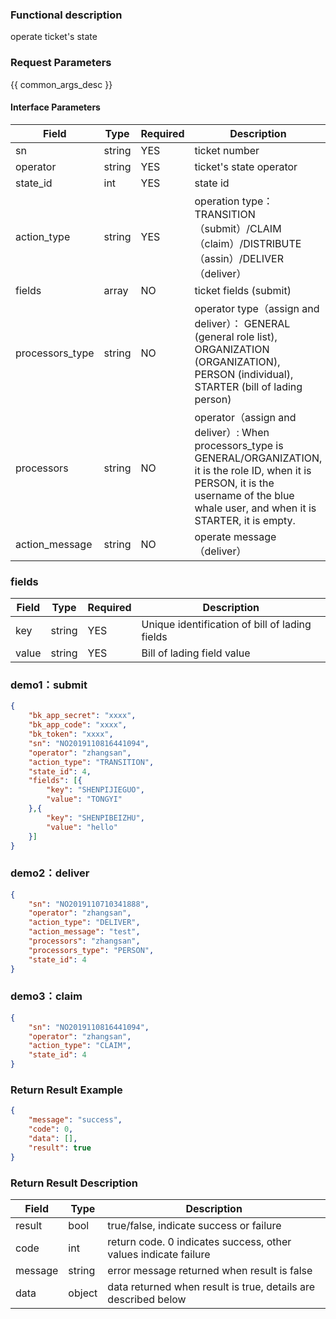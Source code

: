 ### Functional description

operate ticket's state

### Request Parameters

{{ common_args_desc }}

#### Interface Parameters

| Field        | Type     | Required  | Description                         |
| --------- | ------ | --- | -------------------------- |
| sn        | string | YES   | ticket number
| operator   | string | YES   | ticket's state operator|
| state_id  | int | YES   | state id |
| action_type   | string | YES   | operation type： TRANSITION（submit）/CLAIM（claim）/DISTRIBUTE（assin）/DELIVER（deliver） |
| fields    | array  | NO   | ticket fields (submit)|
| processors_type    | string  | NO   | operator type（assign and deliver）： GENERAL (general role list), ORGANIZATION (ORGANIZATION), PERSON (individual), STARTER (bill of lading person)|
| processors    | string  | NO   | operator（assign and deliver）: When processors_type is GENERAL/ORGANIZATION, it is the role ID, when it is PERSON, it is the username of the blue whale user, and when it is STARTER, it is empty.|
| action_message    | string  | NO   | operate message（deliver）|

### fields

| Field                     | Type    | Required | Description       |
| ---------------------- | ------ | -------- |------|
| key     | string |YES| Unique identification of bill of lading fields|
| value | string |YES   |  Bill of lading field value|

### demo1：submit

```json
{  
    "bk_app_secret": "xxxx", 
    "bk_app_code": "xxxx", 
    "bk_token": "xxxx",
	"sn": "NO2019110816441094",
	"operator": "zhangsan",
	"action_type": "TRANSITION",
	"state_id": 4,
    "fields": [{
        "key": "SHENPIJIEGUO",
        "value": "TONGYI"
    },{
        "key": "SHENPIBEIZHU",
        "value": "hello"
    }]	
}  
```

### demo2：deliver

```json
{
	"sn": "NO2019110710341888",
	"operator": "zhangsan",
	"action_type": "DELIVER",
	"action_message": "test",
	"processors": "zhangsan",
	"processors_type": "PERSON",
	"state_id": 4
} 
```


### demo3：claim

```json
{
	"sn": "NO2019110816441094",
	"operator": "zhangsan",
	"action_type": "CLAIM",
	"state_id": 4
}
```


### Return Result Example

```json
{
    "message": "success",
    "code": 0,
    "data": [],
    "result": true
}
```

### Return Result Description

| Field      | Type        | Description                      |
| ------- | --------- | ----------------------- |
| result  | bool      | true/false, indicate success or failure   |
| code    | int       | return code. 0 indicates success, other values indicate failure       |
| message | string    | error message returned when result is false                    |
| data    | object | data returned when result is true, details are described below |
